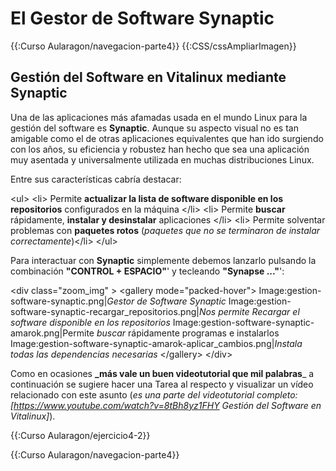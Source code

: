 # El Gestor de Software Synaptic
{{:Curso Aularagon/navegacion-parte4}}
{{:CSS/cssAmpliarImagen}}
## Gestión del Software en Vitalinux mediante Synaptic 
Una de las aplicaciones más afamadas usada en el mundo Linux para la gestión del software es **Synaptic**.  Aunque su aspecto visual no es tan amigable como el de otras aplicaciones equivalentes que han ido surgiendo con los años, su eficiencia y robustez han hecho que sea una aplicación muy asentada y universalmente utilizada en muchas distribuciones Linux.

Entre sus características cabría destacar:

&lt;ul&gt;
&lt;li&gt; Permite **actualizar la lista de software disponible en los repositorios** configurados en la máquina &lt;/li&gt;
&lt;li&gt; Permite **buscar** rápidamente, **instalar y desinstalar** aplicaciones &lt;/li&gt;
&lt;li&gt; Permite solventar problemas con **paquetes rotos** (_paquetes que no se terminaron de instalar correctamente_)&lt;/li&gt;
&lt;/ul&gt;

Para interactuar con **Synaptic** simplemente debemos lanzarlo pulsando la combinación **"CONTROL + ESPACIO"**' y tecleando **"Synapse ..."**':

&lt;div class="zoom_img" &gt;
&lt;gallery mode="packed-hover"&gt;
Image:gestion-software-synaptic.png|_Gestor de Software Synaptic_
Image:gestion-software-synaptic-recargar_repositorios.png|_Nos permite Recargar el software disponible en los repositorios_
Image:gestion-software-synaptic-amarok.png|Permite _buscar_ rápidamente programas e instalarlos
Image:gestion-software-synaptic-amarok-aplicar_cambios.png|_Instala todas las dependencias necesarias_
&lt;/gallery&gt;
&lt;/div&gt;

Como en ocasiones **_más vale un buen videotutorial que mil palabras**_ a continuación se sugiere hacer una Tarea al respecto y visualizar un vídeo relacionado con este asunto (_es una parte del videotutorial completo: [https://www.youtube.com/watch?v=8tBh8yz1FHY Gestión del Software en Vitalinux]_).


{{:Curso Aularagon/ejercicio4-2}}

{{:Curso Aularagon/navegacion-parte4}}